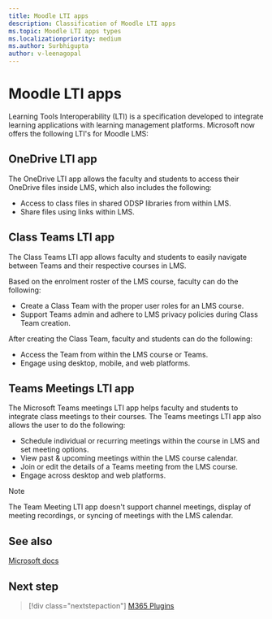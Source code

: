 ```yaml
---
title: Moodle LTI apps
description: Classification of Moodle LTI apps
ms.topic: Moodle LTI apps types
ms.localizationpriority: medium
ms.author: Surbhigupta
author: v-leenagopal
---
```


# Moodle LTI apps

Learning Tools Interoperability (LTI) is a specification developed to integrate learning applications with learning management platforms. Microsoft now offers the following LTI's for Moodle LMS:

## OneDrive LTI app

The OneDrive LTI app allows the faculty and students to access their OneDrive files inside LMS, which also includes the following:

* Access to class files in shared ODSP libraries from within LMS.
* Share files using links within LMS.

## Class Teams LTI app

The Class Teams LTI app allows faculty and students to easily navigate between Teams and their respective courses in LMS. 

Based on the enrolment roster of the LMS course, faculty can do the following:
 
* Create a Class Team with the proper user roles for an LMS course.
* Support Teams admin and adhere to LMS privacy policies during Class Team creation.

After creating the Class Team, faculty and students can do the following:

* Access the Team from within the LMS course or Teams.
* Engage using desktop, mobile, and web platforms.

## Teams Meetings LTI app

The Microsoft Teams meetings LTI app helps faculty and students to integrate class meetings to their courses. The Teams meetings LTI app also allows the user to do the following:

* Schedule individual or recurring meetings within the course in LMS and set meeting options.
* View past & upcoming meetings within the LMS course calendar.
* Join or edit the details of a Teams meeting from the LMS course.
* Engage across desktop and web platforms.

> [!NOTE]
> The Team Meeting LTI app doesn't support channel meetings, display of meeting recordings, or syncing of meetings with the LMS calendar.

## See also

[Microsoft docs](https://docs.microsoft.com)

## Next step

> [!div class="nextstepaction"]
> [M365 Plugins](/teamblog)

